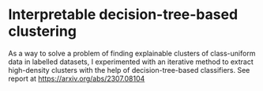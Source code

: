 # Interpretable decision-tree-based clustering

As a way to solve a problem of finding explainable clusters of class-uniform data in labelled datasets, I experimented with an iterative method to extract high-density clusters with the help of decision-tree-based classifiers. See report at https://arxiv.org/abs/2307.08104
